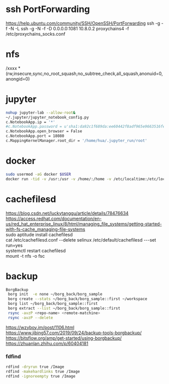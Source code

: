 # ssh PortForwarding
https://help.ubuntu.com/community/SSH/OpenSSH/PortForwarding
ssh -g -f -N -L 
ssh -g -N -f -D 0.0.0.0:1081 10.8.0.2
proxychains4 -f /etc/proxychains_socks.conf 


# nfs
/xxxx  *(rw,insecure,sync,no_root_squash,no_subtree_check,all_squash,anonuid=0,anongid=0)

# jupyter
```bash
nohup jupyter-lab --allow-root&
~/.jupyter/jupyter_notebook_config.py
c.NotebookApp.ip = '*'
#c.NotebookApp.password = u'sha1:da92c1f689da:ee60442f8adf965e9663516fe55ecf29cec3f826'
c.NotebookApp.open_browser = False
c.NotebookApp.port = 18080
c.MappingKernelManager.root_dir = '/home/hua/.jupyter_run/root' 
```
# docker
```bash
sudo usermod -aG docker $USER
docker run -tid -v /usr:/usr -v /home/:/home -v /etc/localtime:/etc/localtime  -p 5024:22 -e POD_NODE_NAME=10.154.243.240  --privileged=true --name build_usr2 xxxx /bin/bash
```
# cachefilesd
https://blog.csdn.net/luckytanggu/article/details/78476634   
https://access.redhat.com/documentation/en-us/red_hat_enterprise_linux/8/html/managing_file_systems/getting-started-with-fs-cache_managing-file-systems  
sudo aptitude  install cachefilesd   
cat /etc/cachefilesd.conf  --delete selinux 
/etc/default/cachefilesd  ---set run=yes   
systemctl restart cachefilesd  
mount -t nfs -o fsc  

# backup
```bash
BorgBackup 
 borg init  -e none ~/borg_back/borg_sample 
 borg create --stats ~/borg_back/borg_sample::first ~/workspace 
 borg list ~/borg_back/borg_sample::first 
 borg extract --list ~/borg_back/borg_sample::first 
 rsync -avzP <repo-name> <remote-matchine> 
 rsync -avzP --delete 
```
https://wzyboy.im/post/1106.html
https://www.jibing57.com/2019/09/24/backup-tools-borgbackup/ 
https://bitsflow.org/amp/get-started/using-borgbackup/
https://zhuanlan.zhihu.com/p/60404181

### fdfind
```bash
rdfind -dryrun true /Image
rdfind -makehardlinks true /Image
rdfind -ignoreempty true /Image
```
